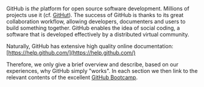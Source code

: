 # <i class="octicon octicon-logo-github"></i>

GitHub is _the_ platform for open source software development. Millions of projects use it (cf. [GitHut](http://githut.info/)). The success of GitHub is thanks to its great collaboration workflow, allowing developers, documenters and users to build something together. GitHub enables the idea of social coding, a software that is developed effectively by a distributed virtual community.

Naturally, GitHub has extensive high quality online documentation: [https://help.github.com/](https://help.github.com/)

Therefore, we only give a brief overview and describe, based on our experiences, why GitHub simply "works". In each section we then link to the relevant contents of the excellent [GitHub Bootcamp](https://help.github.com/categories/bootcamp/).


